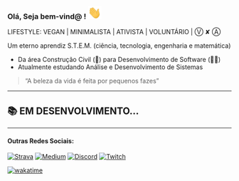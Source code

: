 ### Olá,  Seja bem-vind@  !  <img src="https://raw.githubusercontent.com/LeonardoDSSilva/LeonardoDSSilva/master/sources/wave.gif" width="30px">
LIFESTYLE: VEGAN | MINIMALISTA | ATIVISTA | VOLUNTÁRIO  | Ⓥ ✘ Ⓐ

Um eterno aprendiz S.T.E.M. (ciência, tecnologia, engenharia e matemática)

- Da área Construção Civil (👷) para Desenvolvimento de Software (👨‍💻)
- Atualmente estudando Análise e Desenvolvimento de Sistemas

> “A beleza da vida é feita por pequenos fazes”

<!-- ### Interesses -->
---

## 📚 EM DESENVOLVIMENTO...

<!--
Estudar é vida ❤️
Vivo em constantes estudos para sempre poder me atualizar nas principais tecnologias do mercado.
-->


---
#### Outras Redes Sociais:
[![Strava](https://img.shields.io/badge/Strava-FC4C02?style=for-the-badge&logo=strava&logoColor=white)](https://www.strava.com/athletes/51894739)
[![Medium](https://img.shields.io/badge/Medium-12100E?style=for-the-badge&logo=medium&logoColor=white)](https://medium.com/@LeonardoDSSilva)
[![Discord](https://img.shields.io/badge/Discord-7289DA?style=for-the-badge&logo=discord&logoColor=white)](https://discordapp.com/users/LeonardoDSSilva#2633)
[![Twitch](https://img.shields.io/badge/Twitch-9146FF?style=for-the-badge&logo=twitch&logoColor=white)](https://www.twitch.tv/LeonardoDSSilva)

[![wakatime](https://wakatime.com/badge/user/ed07c057-7612-48d8-8d8f-709027010b97.svg)](https://wakatime.com/@ed07c057-7612-48d8-8d8f-709027010b97)
